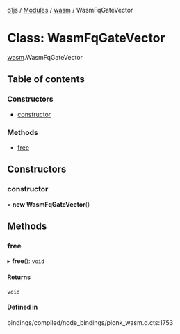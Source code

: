 [o1js](../README.md) / [Modules](../modules.md) / [wasm](../modules/wasm.md) / WasmFqGateVector

# Class: WasmFqGateVector

[wasm](../modules/wasm.md).WasmFqGateVector

## Table of contents

### Constructors

- [constructor](wasm.WasmFqGateVector.md#constructor)

### Methods

- [free](wasm.WasmFqGateVector.md#free)

## Constructors

### constructor

• **new WasmFqGateVector**()

## Methods

### free

▸ **free**(): `void`

#### Returns

`void`

#### Defined in

bindings/compiled/node_bindings/plonk_wasm.d.cts:1753
